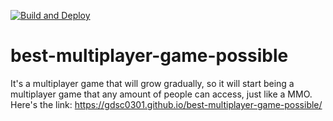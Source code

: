 [![Build and Deploy](https://github.com/gdsc0301/best-multiplayer-game-possible/actions/workflows/page.yml/badge.svg)](https://github.com/gdsc0301/best-multiplayer-game-possible/actions/workflows/page.yml)
# best-multiplayer-game-possible
It's a multiplayer game that will grow gradually, so it will start being a multiplayer game that any amount of people can access, just like a MMO.
Here's the link: https://gdsc0301.github.io/best-multiplayer-game-possible/

